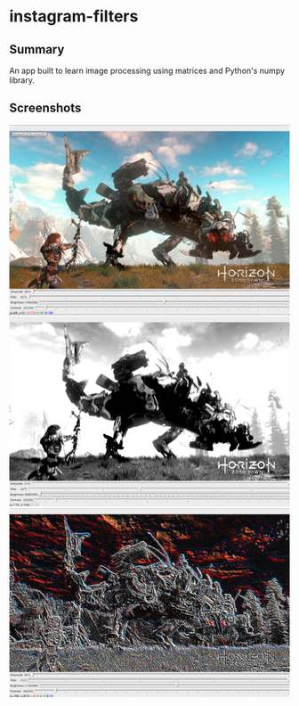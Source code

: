 # instagram-filters

## Summary
An app built to learn image processing using matrices and Python's numpy library.

## Screenshots
!["Original photo"](https://github.com/JNasato/instagram-filters/blob/master/docs/Original.png?raw=true)
!["Greyscale photo with blurring effect"](https://github.com/JNasato/instagram-filters/blob/master/docs/Greyscale_Blurred.png?raw=true)
!["Photo with a custom filter and hight contrast"](https://github.com/JNasato/instagram-filters/blob/master/docs/Custom_Filter_Contrast.png?raw=true)
